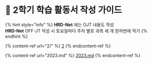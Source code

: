 # 📒 2학기 학습 활동서 작성 가이드

{% hint style="info" %}
**HRD-Net** 에는 OJT 내용도 작성\
**HRD-Net** OFF-JT 작성 시 토요일마다 주차 별로 과목 세 개 한꺼번에 적기
{% endhint %}

{% content-ref url="2/" %}
[2](2/)
{% endcontent-ref %}

{% content-ref url="2023.md" %}
[2023.md](2023.md)
{% endcontent-ref %}
